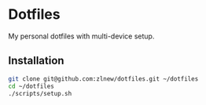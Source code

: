 # Dotfiles

My personal dotfiles with multi-device setup.

## Installation

```bash
git clone git@github.com:zlnew/dotfiles.git ~/dotfiles
cd ~/dotfiles
./scripts/setup.sh

```
